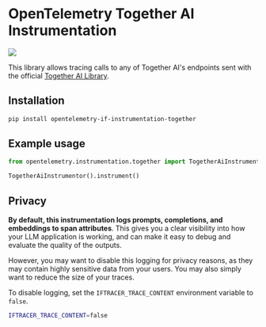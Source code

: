 # OpenTelemetry Together AI Instrumentation

<a href="https://pypi.org/project/opentelemetry-if-instrumentation-together/">
    <img src="https://badge.fury.io/py/opentelemetry-instrumentation-together.svg">
</a>

This library allows tracing calls to any of Together AI's endpoints sent with the official [Together AI Library](https://github.com/togethercomputer/together-python).

## Installation

```bash
pip install opentelemetry-if-instrumentation-together
```

## Example usage

```python
from opentelemetry.instrumentation.together import TogetherAiInstrumentor

TogetherAiInstrumentor().instrument()
```

## Privacy

**By default, this instrumentation logs prompts, completions, and embeddings to span attributes**. This gives you a clear visibility into how your LLM application is working, and can make it easy to debug and evaluate the quality of the outputs.

However, you may want to disable this logging for privacy reasons, as they may contain highly sensitive data from your users. You may also simply want to reduce the size of your traces.

To disable logging, set the `IFTRACER_TRACE_CONTENT` environment variable to `false`.

```bash
IFTRACER_TRACE_CONTENT=false
```

